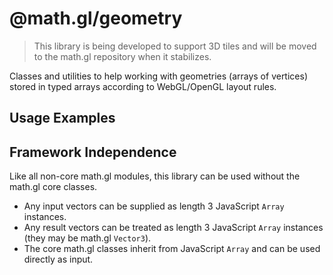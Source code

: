 # @math.gl/geometry

> This library is being developed to support 3D tiles and will be moved to the math.gl repository when it stabilizes.

Classes and utilities to help working with geometries (arrays of vertices) stored in typed arrays according to WebGL/OpenGL layout rules.

## Usage Examples

## Framework Independence

Like all non-core math.gl modules, this library can be used without the math.gl core classes.

- Any input vectors can be supplied as length 3 JavaScript `Array` instances.
- Any result vectors can be treated as length 3 JavaScript `Array` instances (they may be math.gl `Vector3`).
- The core math.gl classes inherit from JavaScript `Array` and can be used directly as input.

